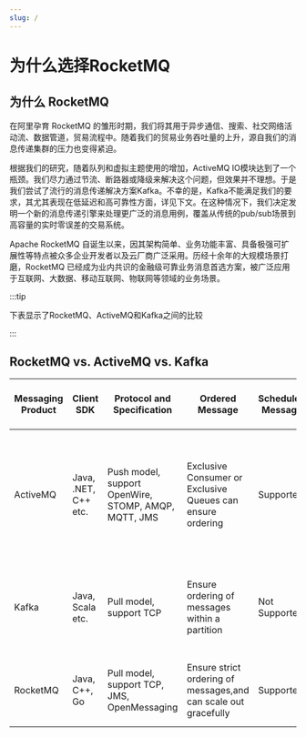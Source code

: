 ```yaml
---
slug: /
---
```


# 为什么选择RocketMQ

## 为什么 RocketMQ
在阿里孕育 RocketMQ 的雏形时期，我们将其用于异步通信、搜索、社交网络活动流、数据管道，贸易流程中。随着我们的贸易业务吞吐量的上升，源自我们的消息传递集群的压力也变得紧迫。

根据我们的研究，随着队列和虚拟主题使用的增加，ActiveMQ IO模块达到了一个瓶颈。我们尽力通过节流、断路器或降级来解决这个问题，但效果并不理想。于是我们尝试了流行的消息传递解决方案Kafka。不幸的是，Kafka不能满足我们的要求，其尤其表现在低延迟和高可靠性方面，详见下文。在这种情况下，我们决定发明一个新的消息传递引擎来处理更广泛的消息用例，覆盖从传统的pub/sub场景到高容量的实时零误差的交易系统。

Apache RocketMQ 自诞生以来，因其架构简单、业务功能丰富、具备极强可扩展性等特点被众多企业开发者以及云厂商广泛采用。历经十余年的大规模场景打磨，RocketMQ 已经成为业内共识的金融级可靠业务消息首选方案，被广泛应用于互联网、大数据、移动互联网、物联网等领域的业务场景。

:::tip

下表显示了RocketMQ、ActiveMQ和Kafka之间的比较 

:::

## RocketMQ vs. ActiveMQ vs. Kafka

| Messaging Product|Client SDK| Protocol and Specification | Ordered Message  | Scheduled Message | Batched Message |BroadCast Message| Message Filter|Server Triggered Redelivery|Message Storage|Message Retroactive|Message Priority|High Availability and Failover|Message Track|Configuration|Management and Operation Tools|
| -------|--------|--------|-----|-----|-----|-----|-----|-----|-----|-----|-----|-----|-----|-----|-----|
| ActiveMQ|Java, .NET, C++ etc. |Push model, support OpenWire, STOMP, AMQP, MQTT, JMS|Exclusive Consumer or Exclusive Queues can ensure ordering|Supported|Not Supported|Supported|Supported|Not Supported|Supports very fast persistence using JDBC along with a high performance journal，such as levelDB, kahaDB|Supported|Supported|Supported, depending on storage,if using levelDB it requires a ZooKeeper server|Not Supported|The default configuration is low level, user need to optimize the configuration parameters|Supported|
| Kafka      | Java, Scala etc.|Pull model, support TCP|Ensure ordering of messages within a partition|Not Supported|Supported, with async producer|Not Supported|Supported, you can use Kafka Streams to filter messages|Not Supported|High performance file storage|Supported offset indicate|Not Supported|Supported, requires a ZooKeeper server|Not Supported|Kafka uses key-value pairs format for configuration. These values can be supplied either from a file or programmatically.|Supported, use terminal command to expose core metrics|
| RocketMQ      |Java, C++, Go |Pull model, support TCP, JMS, OpenMessaging|Ensure strict ordering of messages,and can scale out gracefully|Supported|Supported, with sync mode to avoid message loss|Supported|Supported, property filter expressions based on SQL92|Supported|High performance and low latency file storage|Supported timestamp and offset two indicates|Not Supported|Supported, Master-Slave model, without another kit|Supported|Work out of box,user only need to pay attention to a few configurations|Supported, rich web and terminal command to expose core metrics|
